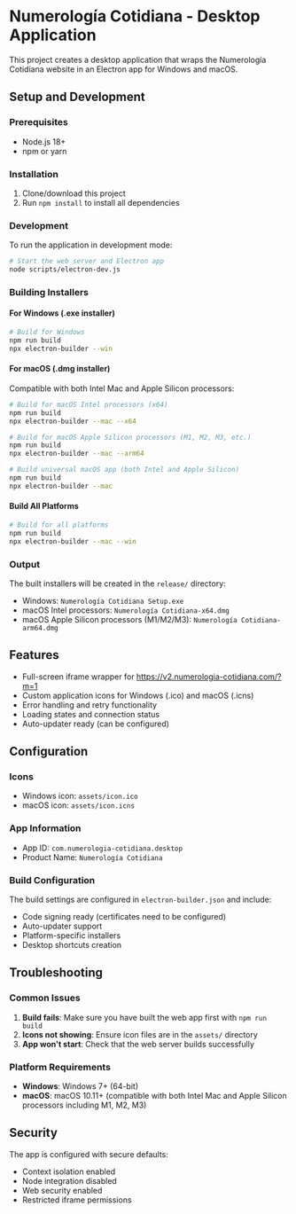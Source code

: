 # Numerología Cotidiana - Desktop Application

This project creates a desktop application that wraps the Numerología Cotidiana website in an Electron app for Windows and macOS.

## Setup and Development

### Prerequisites
- Node.js 18+ 
- npm or yarn

### Installation
1. Clone/download this project
2. Run `npm install` to install all dependencies

### Development
To run the application in development mode:
```bash
# Start the web server and Electron app
node scripts/electron-dev.js
```

### Building Installers

#### For Windows (.exe installer)
```bash
# Build for Windows
npm run build
npx electron-builder --win
```

#### For macOS (.dmg installer)
Compatible with both Intel Mac and Apple Silicon processors:

```bash
# Build for macOS Intel processors (x64)
npm run build
npx electron-builder --mac --x64

# Build for macOS Apple Silicon processors (M1, M2, M3, etc.)
npm run build  
npx electron-builder --mac --arm64

# Build universal macOS app (both Intel and Apple Silicon)
npm run build
npx electron-builder --mac
```

#### Build All Platforms
```bash
# Build for all platforms
npm run build
npx electron-builder --mac --win
```

### Output
The built installers will be created in the `release/` directory:
- Windows: `Numerología Cotidiana Setup.exe`
- macOS Intel processors: `Numerología Cotidiana-x64.dmg`
- macOS Apple Silicon processors (M1/M2/M3): `Numerología Cotidiana-arm64.dmg`

## Features
- Full-screen iframe wrapper for https://v2.numerologia-cotidiana.com/?m=1
- Custom application icons for Windows (.ico) and macOS (.icns)
- Error handling and retry functionality
- Loading states and connection status
- Auto-updater ready (can be configured)

## Configuration

### Icons
- Windows icon: `assets/icon.ico`
- macOS icon: `assets/icon.icns`

### App Information
- App ID: `com.numerologia-cotidiana.desktop`
- Product Name: `Numerología Cotidiana`

### Build Configuration
The build settings are configured in `electron-builder.json` and include:
- Code signing ready (certificates need to be configured)
- Auto-updater support
- Platform-specific installers
- Desktop shortcuts creation

## Troubleshooting

### Common Issues
1. **Build fails**: Make sure you have built the web app first with `npm run build`
2. **Icons not showing**: Ensure icon files are in the `assets/` directory
3. **App won't start**: Check that the web server builds successfully

### Platform Requirements
- **Windows**: Windows 7+ (64-bit)
- **macOS**: macOS 10.11+ (compatible with both Intel Mac and Apple Silicon processors including M1, M2, M3)

## Security
The app is configured with secure defaults:
- Context isolation enabled
- Node integration disabled
- Web security enabled
- Restricted iframe permissions